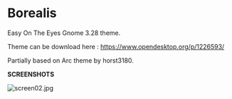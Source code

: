 # Borealis
Easy On The Eyes Gnome 3.28 theme.

Theme can be download here : https://www.opendesktop.org/p/1226593/

Partially based on Arc theme by horst3180.

<b>SCREENSHOTS</b>

<img src="https://cdn.scrot.moe/images/2018/05/09/screen02.jpg" alt="screen02.jpg" border="0" />
